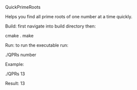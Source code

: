 QuickPrimeRoots

Helps you find all prime roots of one number at a time quickly.

Build:
first navigate into build directory then:

  cmake .
  make

Run:
to run the executable run:

  ./QPRs number

Example:

  ./QPRs 13

Result: 13
